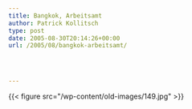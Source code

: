 ```yaml
---
title: Bangkok, Arbeitsamt
author: Patrick Kollitsch
type: post
date: 2005-08-30T20:14:26+00:00
url: /2005/08/bangkok-arbeitsamt/




---
```

{{< figure src="/wp-content/old-images/149.jpg" >}}